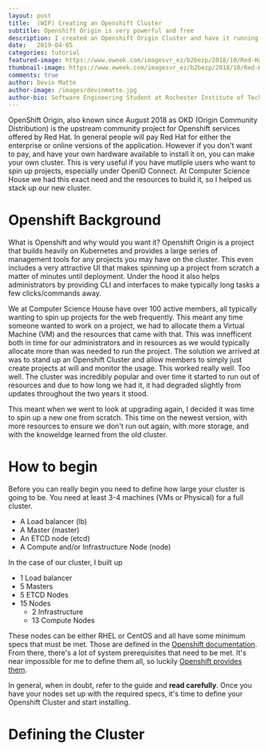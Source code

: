 ```yaml
---
layout: post
title:  (WIP) Creating an Openshift Cluster
subtitle: Openshift Origin is very powerful and free
description: I created an Openshift Origin Cluster and have it running for nearly 100 projects
date:   2019-04-05
categories: tutorial
featured-image: https://www.eweek.com/imagesvr_ez/b2bezp/2018/10/Red-Hat-OpenShift-Containerplatform-1088x725.png
thumbnail-image: https://www.eweek.com/imagesvr_ez/b2bezp/2018/10/Red-Hat-OpenShift-Containerplatform-1088x725.png
comments: true
author: Devin Matte
author-image: /images/devinmatte.jpg
author-bio: Software Engineering Student at Rochester Institute of Technology
---
```


OpenShift Origin, also known since August 2018 as OKD (Origin Community Distribution) is the upstream community project for Openshift services offered by Red Hat. In general people will pay Red Hat for either the enterprise or online versions of the application. However if you don't want to pay, and have your own hardware available to install it on, you can make your own cluster. This is very useful if you have mutliple users who want to spin up projects, especially under OpenID Connect. At Computer Science House we had this exact need and the resources to build it, so I helped us stack up our new cluster.

# Openshift Background
What is Openshift and why would you want it? Openshift Origin is a project that builds heavily on Kubernetes and provides a large series of management tools for any projects you may have on the cluster. This even includes a very attractive UI that makes spinning up a project from scratch a matter of minutes until deployment. Under the hood it also helps administrators by providing CLI and interfaces to make typically long tasks a few clicks/commands away.

We at Computer Science House have over 100 active members, all typically wanting to spin up projects for the web frequently. This meant any time someone wanted to work on a project, we had to allocate them a Virtual Machine (VM) and the resources that came with that. This was innefficent both in time for our administrators and in resources as we would typically allocate more than was needed to run the project. The solution we arrived at was to stand up an Openshift Cluster and allow members to simply just create projects at will and monitor the usage. This worked really well. Too well. The cluster was incredibly popular and over time it started to run out of resources and due to how long we had it, it had degraded slightly from updates throughout the two years it stood.

This meant when we went to look at upgrading again, I decided it was time to spin up a new one from scratch. This time on the newest version, with more resources to ensure we don't run out again, with more storage, and with the knoweldge learned from the old cluster.

# How to begin
Before you can really begin you need to define how large your cluster is going to be. You need at least 3-4 machines (VMs or Physical) for a full cluster.

- A Load balancer (lb)
- A Master (master)
- An ETCD node (etcd)
- A Compute and/or Infrastructure Node (node)

In the case of our cluster, I built up

- 1 Load balancer
- 5 Masters
- 5 ETCD Nodes
- 15 Nodes
  - 2 Infrastructure
  - 13 Compute Nodes

These nodes can be either RHEL or CentOS and all have some minimum specs that must be met. Those are defined in the [Openshift documentation](https://docs.openshift.com/container-platform/3.11/install/prerequisites.html). From there, there's a lot of system prerequisites that need to be met. It's near impossible for me to define them all, so luckily [Openshift provides them](https://docs.openshift.com/container-platform/3.11/install/host_preparation.html).

In general, when in doubt, refer to the guide and **read carefully**. Once you have your nodes set up with the required specs, it's time to define your Openshift Cluster and start installing.

# Defining the Cluster

